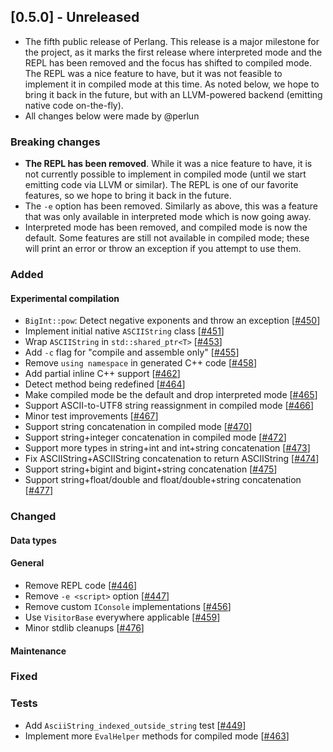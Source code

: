 ## [0.5.0] - Unreleased
- The fifth public release of Perlang. This release is a major milestone for the project, as it marks the first release where interpreted mode and the REPL has been removed and the focus has shifted to compiled mode. The REPL was a nice feature to have, but it was not feasible to implement it in compiled mode at this time. As noted below, we hope to bring it back in the future, but with an LLVM-powered backend (emitting native code on-the-fly).
- All changes below were made by @perlun

### Breaking changes
- **The REPL has been removed**. While it was a nice feature to have, it is not currently possible to implement in compiled mode (until we start emitting code via LLVM or similar). The REPL is one of our favorite features, so we hope to bring it back in the future.
- The `-e` option has been removed. Similarly as above, this was a feature that was only available in interpreted mode which is now going away.
- Interpreted mode has been removed, and compiled mode is now the default. Some features are still not available in compiled mode; these will print an error or throw an exception if you attempt to use them.

### Added
#### Experimental compilation
- `BigInt::pow`: Detect negative exponents and throw an exception [[#450][450]]
- Implement initial native `ASCIIString` class [[#451][451]]
- Wrap `ASCIIString` in `std::shared_ptr<T>` [[#453][453]]
- Add `-c` flag for "compile and assemble only" [[#455][455]]
- Remove `using namespace` in generated C++ code [[#458][458]]
- Add partial inline C++ support [[#462][462]]
- Detect method being redefined [[#464][464]]
- Make compiled mode be the default and drop interpreted mode [[#465][465]]
- Support ASCII-to-UTF8 string reassignment in compiled mode [[#466][466]]
- Minor test improvements [[#467][467]]
- Support string concatenation in compiled mode [[#470][470]]
- Support string+integer concatenation in compiled mode [[#472][472]]
- Support more types in string+int and int+string concatenation [[#473][473]]
- Fix ASCIIString+ASCIIString concatenation to return ASCIIString [[#474][474]]
- Support string+bigint and bigint+string concatenation [[#475][475]]
- Support string+float/double and float/double+string concatenation [[#477][477]]

### Changed
#### Data types

#### General
- Remove REPL code [[#446][446]]
- Remove `-e <script>` option [[#447][447]]
- Remove custom `IConsole` implementations [[#456][456]]
- Use `VisitorBase` everywhere applicable [[#459][459]]
- Minor stdlib cleanups [[#476][476]]

#### Maintenance

### Fixed

### Tests
- Add `AsciiString_indexed_outside_string` test [[#449][449]]
- Implement more `EvalHelper` methods for compiled mode [[#463][463]]

[446]: https://github.com/perlang-org/perlang/pull/446
[447]: https://github.com/perlang-org/perlang/pull/447
[449]: https://github.com/perlang-org/perlang/pull/449
[450]: https://github.com/perlang-org/perlang/pull/450
[451]: https://github.com/perlang-org/perlang/pull/451
[453]: https://github.com/perlang-org/perlang/pull/453
[455]: https://github.com/perlang-org/perlang/pull/455
[456]: https://github.com/perlang-org/perlang/pull/456
[458]: https://github.com/perlang-org/perlang/pull/458
[459]: https://github.com/perlang-org/perlang/pull/459
[462]: https://github.com/perlang-org/perlang/pull/462
[463]: https://github.com/perlang-org/perlang/pull/463
[464]: https://github.com/perlang-org/perlang/pull/464
[465]: https://github.com/perlang-org/perlang/pull/465
[466]: https://github.com/perlang-org/perlang/pull/466
[467]: https://github.com/perlang-org/perlang/pull/467
[470]: https://github.com/perlang-org/perlang/pull/470
[472]: https://github.com/perlang-org/perlang/pull/472
[473]: https://github.com/perlang-org/perlang/pull/473
[474]: https://github.com/perlang-org/perlang/pull/474
[475]: https://github.com/perlang-org/perlang/pull/475
[476]: https://github.com/perlang-org/perlang/pull/476
[477]: https://github.com/perlang-org/perlang/pull/477
